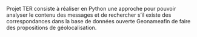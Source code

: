   
Projet TER consiste à réaliser en Python une approche pour pouvoir analyser le contenu des messages et de rechercher s’il existe des correspondances dans la base de données ouverte Geonameafin de faire des propositions de géolocalisation.